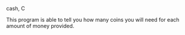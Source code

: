 cash, C

This program is able to tell you how many coins you will need for each amount of money provided.


